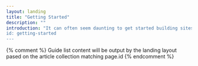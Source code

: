 ```yaml
---
layout: landing
title: "Getting Started"
description: ""
introduction: "It can often seem daunting to get started building sites and experiences that work across all the devices that have access to the web.
id: getting-started
---
```


{% comment %}
Guide list content will be output by the landing layout pased on the article collection matching page.id
{% endcomment %}
